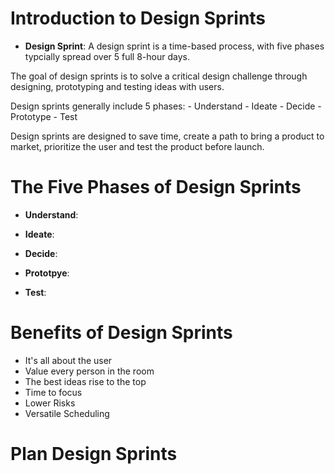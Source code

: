 # Introduction to Design Sprints

- **Design Sprint**: A design sprint is a time-based process, with five phases typcially spread over 5 full 8-hour days.

The goal of design sprints is to solve a critical design challenge through designing, prototyping and testing ideas with users.

Design sprints generally include 5 phases:
    - Understand
    - Ideate
    - Decide
    - Prototype
    - Test

Design sprints are designed to save time, create a path to bring a product to market, prioritize the user and test the product before launch.

# The Five Phases of Design Sprints

- **Understand**:

- **Ideate**:

- **Decide**:

- **Prototpye**:

- **Test**:

# Benefits of Design Sprints

- It's all about the user
- Value every person in the room
- The best ideas rise to the top
- Time to focus
- Lower Risks
- Versatile Scheduling

# Plan Design Sprints

